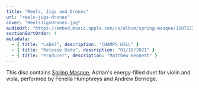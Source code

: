 ```yaml
---
title: "Reels, Jigs and Drones"
url: "reels-jigs-drones"
cover: "ReelsJigsDrones.jpg"
audioUrl: "https://embed.music.apple.com/us/album/spring-masque/1587222895?i=1587224225"
sectionSortOrder: 4
metadata:
  - { title: "Label", description: "CHAMPS HILL" }
  - { title: "Release Date", description: "01/10/2021" }
  - { title: "Producer", description: "Matthew Bennett" }
---
```


This disc contains <a href="/works/AS0014" className="decorated-link">Spring Masque</a>, Adrian's energy-filled duet for violin and viola, performed by Fenella Humphreys and Andrew Berridge.
